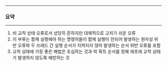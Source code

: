 -----
### 요약
-----
1. 비 교착 상태 오류로서 상당히 흔하지만 대체적으로 고치기 쉬운 오류
2. 이 부류는 함께 실행헤야 하는 명령어들이 함께 실행이 안되어 발생하는 원자성 위반 오류와 두 쓰레드 간 실행 순서가 지켜지지 않아 발생하는 순서 위반 오류를 포함
3. 교착 상태에 가장 좋은 해법은 조심하는 것과 락 획득 순서를 정해 애초에 교착 상태가 발생하지 않도록 예방하는 것
   
